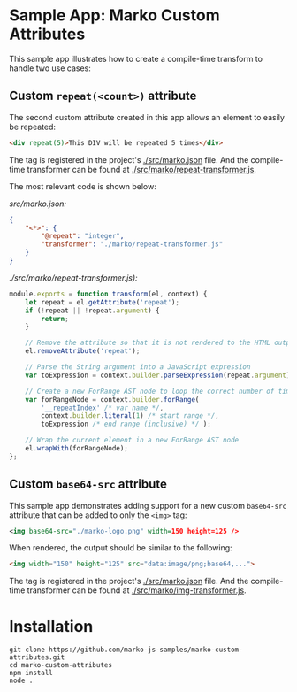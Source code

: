 Sample App: Marko Custom Attributes
======================================

This sample app illustrates how to create a compile-time transform to handle two use cases:

## Custom `repeat(<count>)` attribute

The second custom attribute created in this app allows an element to easily be repeated:

```html
<div repeat(5)>This DIV will be repeated 5 times</div>
```

The tag is registered in the project's [./src/marko.json](./src/marko.json) file. And the compile-time transformer can be found at [./src/marko/repeat-transformer.js](./src/marko/repeat-transformer.js).

The most relevant code is shown below:

_src/marko.json:_

```json
{
    "<*>": {
        "@repeat": "integer",
        "transformer": "./marko/repeat-transformer.js"
    }
}
```

_./src/marko/repeat-transformer.js):_

```javascript
module.exports = function transform(el, context) {
    let repeat = el.getAttribute('repeat');
    if (!repeat || !repeat.argument) {
        return;
    }

    // Remove the attribute so that it is not rendered to the HTML output
    el.removeAttribute('repeat');

    // Parse the String argument into a JavaScript expression
    var toExpression = context.builder.parseExpression(repeat.argument);

    // Create a new ForRange AST node to loop the correct number of times
    var forRangeNode = context.builder.forRange(
        '__repeatIndex' /* var name */,
        context.builder.literal(1) /* start range */,
        toExpression /* end range (inclusive) */ );

    // Wrap the current element in a new ForRange AST node
    el.wrapWith(forRangeNode);
};
```

## Custom `base64-src` attribute

This sample app demonstrates adding support for a new custom `base64-src` attribute that can be added to only the `<img>` tag:

```xml
<img base64-src="./marko-logo.png" width=150 height=125 />
```

When rendered, the output should be similar to the following:

```html
<img width="150" height="125" src="data:image/png;base64,...">
```

The tag is registered in the project's [./src/marko.json](./src/marko.json) file. And the compile-time transformer can be found at [./src/marko/img-transformer.js](./src/marko/img-transformer.js).

# Installation

```
git clone https://github.com/marko-js-samples/marko-custom-attributes.git
cd marko-custom-attributes
npm install
node .
```